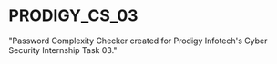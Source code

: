 # PRODIGY_CS_03
​"Password Complexity Checker created for Prodigy Infotech's Cyber Security Internship Task 03."
